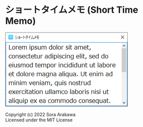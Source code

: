 # ショートタイムメモ (Short Time Memo)
![Short Time Memo](https://raw.githubusercontent.com/arkwnet/ShortTimeMemo/main/assets/screenshot.png)

Copyright (c) 2022 Sora Arakawa  
Licensed under the MIT License
